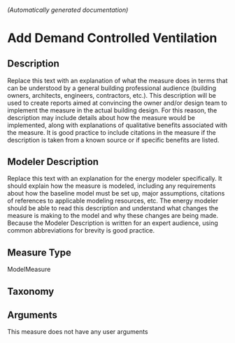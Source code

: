 

###### (Automatically generated documentation)

# Add Demand Controlled Ventilation

## Description
Replace this text with an explanation of what the measure does in terms that can be understood by a general building professional audience (building owners, architects, engineers, contractors, etc.).  This description will be used to create reports aimed at convincing the owner and/or design team to implement the measure in the actual building design.  For this reason, the description may include details about how the measure would be implemented, along with explanations of qualitative benefits associated with the measure.  It is good practice to include citations in the measure if the description is taken from a known source or if specific benefits are listed.

## Modeler Description
Replace this text with an explanation for the energy modeler specifically.  It should explain how the measure is modeled, including any requirements about how the baseline model must be set up, major assumptions, citations of references to applicable modeling resources, etc.  The energy modeler should be able to read this description and understand what changes the measure is making to the model and why these changes are being made.  Because the Modeler Description is written for an expert audience, using common abbreviations for brevity is good practice.

## Measure Type
ModelMeasure

## Taxonomy


## Arguments




This measure does not have any user arguments


